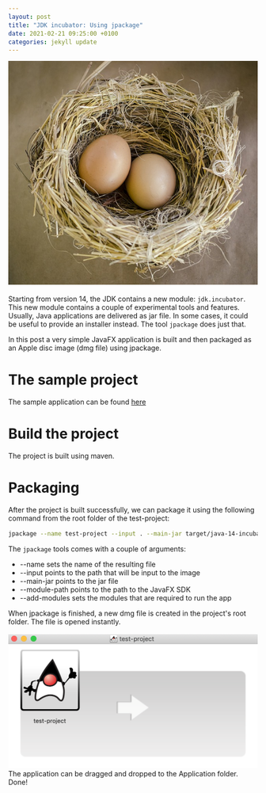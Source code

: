 ```yaml
---
layout: post
title: "JDK incubator: Using jpackage"
date: 2021-02-21 09:25:00 +0100
categories: jekyll update
---
```


![](/assets/incubate.jpg)
<br><br>
Starting from version 14, the JDK contains a new module: `jdk.incubator`.
This new module contains a couple of experimental tools and features.<br>
Usually, Java applications are delivered as jar file. In some cases, it could be useful to provide an installer instead. The tool `jpackage` does just that.

In this post a very simple JavaFX application is built and then packaged as an Apple disc image (dmg file) using jpackage.

# The sample project
The sample application can be found [here](https://github.com/mbaeumer/java-lab/tree/master/java-14-incubator/test-project)

# Build the project
The project is built using maven.

# Packaging
After the project is built successfully, we can package it using the following command from the root folder of the test-project: 
```bash
jpackage --name test-project --input . --main-jar target/java-14-incubator-test-0.0.1.jar --module-path /Users/martinbaumer/Downloads/javafx-sdk-11.0.2/lib --add-modules javafx.controls,java.desktop
```
The `jpackage` tools comes with a couple of arguments:

* --name sets the name of the resulting file
* --input points to the path that will be input to the image
* --main-jar points to the jar file
* --module-path points to the path to the JavaFX SDK
* --add-modules sets the modules that are required to run the app

When jpackage is finished, a new dmg file is created in the project's root folder. The file is opened instantly.<br><br>
![](/assets/jpackage-dmg.png)
The application can be dragged and dropped to the Application folder. Done!

